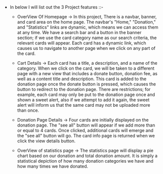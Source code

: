 - In below I will list out the 3 Project features ::-

  - OverView Of Homepage ->
    In this project, 
    There is a navbar, banner, and card area on the home page. The navbar's "Home," "Donation," and "Statistics" links are dynamic, which means we can access them at any time. We have a search bar and a button in the banner section; if we use the card category name as our search criteria, the relevant cards will appear. Each card has a dynamic link, which causes us to navigate to another page when we click on any part of the card.

  - Cart Details ->
    Each card has a title, a description, and a name of the category. When we click on the card, we will be taken to a different page with a new view that includes a donate button, donation fee, as well as a content title and description. This card is added to the donation page once the donate button is pressed, which causes the button to redirect to the donation page. There are restrictions; for example, each card may only be put to the donation page once and shown a sweet alert, also if we attempt to add it again, the sweet alert will inform us that the same card may not be uploaded more than once.


  - Donation Page Details ->
    Four cards are initially displayed on the donation page. The "see all" button will appear if we add more than or equal to 4 cards. Once clicked, additional cards will emerge and the "see all" button will go. The card info page is returned when we click the view details button. 

  - OverView of statistics page -> 
    The statistics page will display a pie chart based on our donation and total donation amount.  It is simply a statistical depiction of how many donation categories we have and how many times we have donated.
    